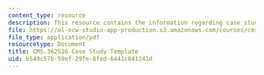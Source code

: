```yaml
---
content_type: resource
description: This resource contains the information regarding case study template.
file: https://ol-ocw-studio-app-production.s3.amazonaws.com/courses/cms-362-civic-media-codesign-studio-spring-2016/b549c57b59ef29fe8fed6441c641241d_MITCMS_362S16_CaseStudy.pdf
file_type: application/pdf
resourcetype: Document
title: CMS.362S16 Case Study Template
uid: b549c57b-59ef-29fe-8fed-6441c641241d
---
```


